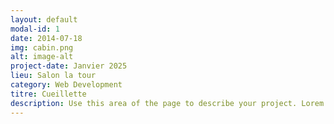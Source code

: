 ```yaml
---
layout: default
modal-id: 1
date: 2014-07-18
img: cabin.png
alt: image-alt
project-date: Janvier 2025
lieu: Salon la tour
category: Web Development
titre: Cueillette
description: Use this area of the page to describe your project. Lorem ipsum dolor sit amet, consectetur adipisicing elit. Mollitia neque assumenda ipsam nihil, molestias magnam, recusandae quos quis inventore quisquam velit asperiores, vitae? Reprehenderit soluta, eos quod consequuntur itaque. Nam.
---
```

